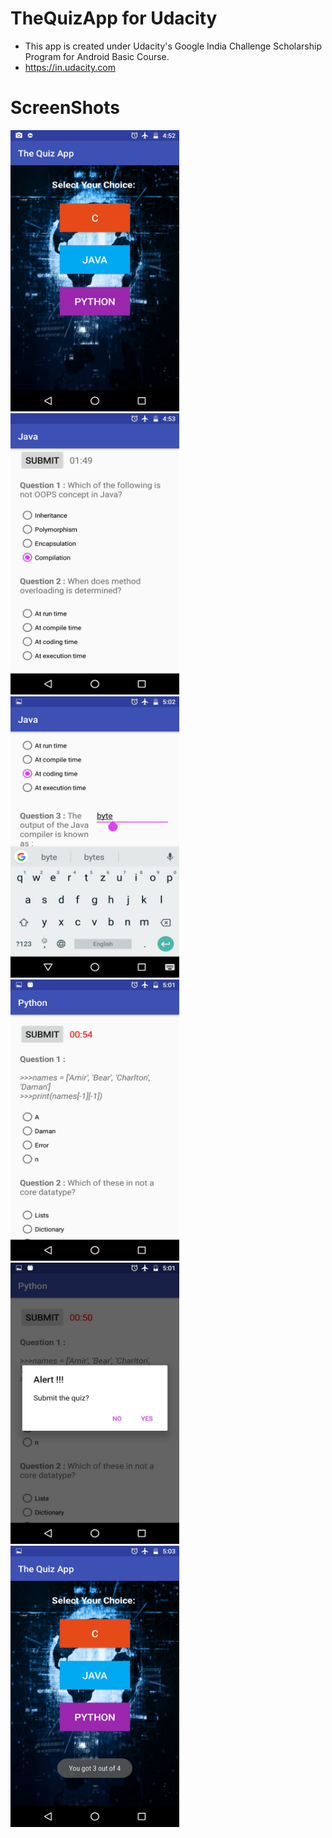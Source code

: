# TheQuizApp for Udacity
* This app is created under Udacity's Google India Challenge Scholarship Program for Android Basic Course.
* https://in.udacity.com


# ScreenShots

<img src="Screenshots/IMG-20180405-WA0015.jpg" height = "450" width="270">  <img src="Screenshots/IMG-20180405-WA0017.jpg" height = "450" width="270"> <img src="Screenshots/IMG-20180405-WA0014.jpg" height = "450" width="270">
<img src="Screenshots/IMG-20180405-WA0011.jpg" height = "450" width="270"> <img src="Screenshots/IMG-20180405-WA0012.jpg" height = "450" width="270"> <img src="Screenshots/IMG-20180405-WA0016.jpg" height = "450" width="270"> 
